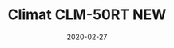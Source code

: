 ---
template: SingleClimt
title: Climat CLM-50RT NEW
status: Featured / Published
date: '2020-02-27'
featuredImage: https://brincadeira.co/products/list_climt_50rt_new.png
price: R$1.650,00
excerpt: >-
  **Área climatizada:** De 30m² a 50m².
categories:
  - category: Venda
meta:
  canonicalLink: 'https://brincadeira.co/climatizadores/climat-clm-50-rt-new/'
  description: Teste sua pontaria e derrube uma pessoa na piscina de bolinhas, ou seja corajoso para sentar na cadeirinha e ser derrubado.
  noindex: false
  title: Climat CLM-50RT NEW
---